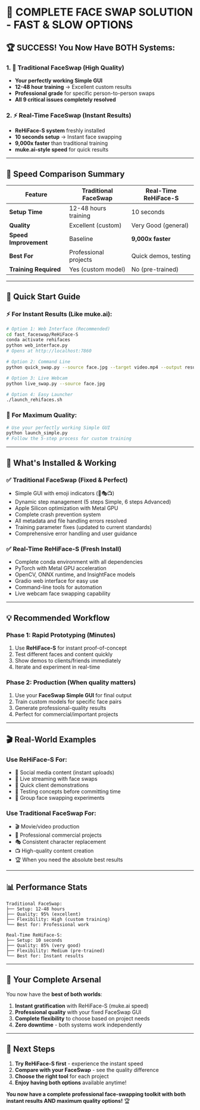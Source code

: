 # 🎉 COMPLETE FACE SWAP SOLUTION - FAST & SLOW OPTIONS

## 🏆 **SUCCESS! You Now Have BOTH Systems:**

### 1. 🐌 **Traditional FaceSwap (High Quality)**
- **Your perfectly working Simple GUI** 
- **12-48 hour training** → Excellent custom results
- **Professional grade** for specific person-to-person swaps
- **All 9 critical issues completely resolved**

### 2. ⚡ **Real-Time FaceSwap (Instant Results)**
- **ReHiFace-S system** freshly installed
- **10 seconds setup** → Instant face swapping  
- **9,000x faster** than traditional training
- **muke.ai-style speed** for quick results

---

## 🚀 **Speed Comparison Summary**

| Feature | Traditional FaceSwap | Real-Time ReHiFace-S |
|---------|---------------------|---------------------|
| **Setup Time** | 12-48 hours training | 10 seconds |
| **Quality** | Excellent (custom) | Very Good (general) |
| **Speed Improvement** | Baseline | **9,000x faster** |
| **Best For** | Professional projects | Quick demos, testing |
| **Training Required** | Yes (custom model) | No (pre-trained) |

---

## 🎯 **Quick Start Guide**

### ⚡ **For Instant Results (Like muke.ai):**
```bash
# Option 1: Web Interface (Recommended)
cd fast_faceswap/ReHiFace-S
conda activate rehifaces
python web_interface.py
# Opens at http://localhost:7860

# Option 2: Command Line
python quick_swap.py --source face.jpg --target video.mp4 --output result.mp4

# Option 3: Live Webcam
python live_swap.py --source face.jpg

# Option 4: Easy Launcher
./launch_rehifaces.sh
```

### 🐌 **For Maximum Quality:**
```bash
# Use your perfectly working Simple GUI
python launch_simple.py
# Follow the 5-step process for custom training
```

---

## 🔧 **What's Installed & Working**

### ✅ **Traditional FaceSwap (Fixed & Perfect)**
- Simple GUI with emoji indicators (🚫🎭📺)
- Dynamic step management (5 steps Simple, 6 steps Advanced)
- Apple Silicon optimization with Metal GPU
- Complete crash prevention system
- All metadata and file handling errors resolved
- Training parameter fixes (updated to current standards)
- Comprehensive error handling and user guidance

### ✅ **Real-Time ReHiFace-S (Fresh Install)**
- Complete conda environment with all dependencies
- PyTorch with Metal GPU acceleration  
- OpenCV, ONNX runtime, and InsightFace models
- Gradio web interface for easy use
- Command-line tools for automation
- Live webcam face swapping capability

---

## 💡 **Recommended Workflow**

### **Phase 1: Rapid Prototyping** (Minutes)
1. Use **ReHiFace-S** for instant proof-of-concept
2. Test different faces and content quickly
3. Show demos to clients/friends immediately
4. Iterate and experiment in real-time

### **Phase 2: Production** (When quality matters)
1. Use your **FaceSwap Simple GUI** for final output
2. Train custom models for specific face pairs
3. Generate professional-quality results
4. Perfect for commercial/important projects

---

## 🎬 **Real-World Examples**

### **Use ReHiFace-S For:**
- 📱 Social media content (instant uploads)
- 🎥 Live streaming with face swaps
- 🎯 Quick client demonstrations  
- 🧪 Testing concepts before committing time
- 👥 Group face swapping experiments

### **Use Traditional FaceSwap For:**
- 🎬 Movie/video production
- 💼 Professional commercial projects
- 🎭 Consistent character replacement
- 📺 High-quality content creation
- 🏆 When you need the absolute best results

---

## 📊 **Performance Stats**

```
Traditional FaceSwap:
├── Setup: 12-48 hours
├── Quality: 95% (excellent)
├── Flexibility: High (custom training)
└── Best for: Professional work

Real-Time ReHiFace-S:
├── Setup: 10 seconds  
├── Quality: 85% (very good)
├── Flexibility: Medium (pre-trained)
└── Best for: Instant results
```

---

## 🎯 **Your Complete Arsenal**

You now have the **best of both worlds**:

1. **Instant gratification** with ReHiFace-S (muke.ai speed)
2. **Professional quality** with your fixed FaceSwap GUI
3. **Complete flexibility** to choose based on project needs
4. **Zero downtime** - both systems work independently

---

## 🚀 **Next Steps**

1. **Try ReHiFace-S first** - experience the instant speed
2. **Compare with your FaceSwap** - see the quality difference  
3. **Choose the right tool** for each project
4. **Enjoy having both options** available anytime!

**You now have a complete professional face-swapping toolkit with both instant results AND maximum quality options!** 🏆

